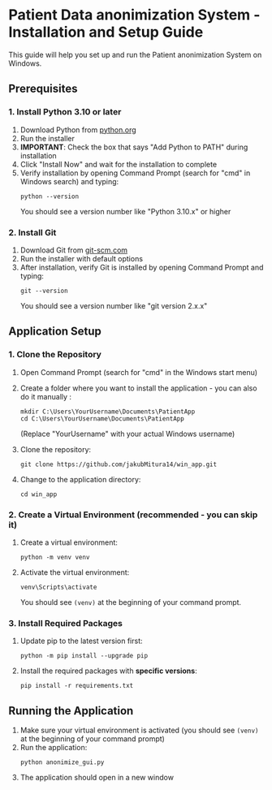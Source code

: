 # Patient Data anonimization System - Installation and Setup Guide

This guide will help you set up and run the Patient anonimization System on Windows.

## Prerequisites

### 1. Install Python 3.10 or later

1. Download Python from [python.org](https://www.python.org/downloads/)
2. Run the installer
3. **IMPORTANT**: Check the box that says "Add Python to PATH" during installation
4. Click "Install Now" and wait for the installation to complete
5. Verify installation by opening Command Prompt (search for "cmd" in Windows search) and typing:
   ```
   python --version
   ```
   You should see a version number like "Python 3.10.x" or higher

### 2. Install Git

1. Download Git from [git-scm.com](https://git-scm.com/download/win)
2. Run the installer with default options
3. After installation, verify Git is installed by opening Command Prompt and typing:
   ```
   git --version
   ```
   You should see a version number like "git version 2.x.x"

## Application Setup

### 1. Clone the Repository

1. Open Command Prompt (search for "cmd" in the Windows start menu)
2. Create a folder where you want to install the application - you can also do it manually :
   ```
   mkdir C:\Users\YourUsername\Documents\PatientApp
   cd C:\Users\YourUsername\Documents\PatientApp
   ```
   (Replace "YourUsername" with your actual Windows username)
   
3. Clone the repository:
   ```
   git clone https://github.com/jakubMitura14/win_app.git
   ```
   
4. Change to the application directory:
   ```
   cd win_app
   ```

### 2. Create a Virtual Environment (recommended - you can skip it)

1. Create a virtual environment:
   ```
   python -m venv venv
   ```
   
2. Activate the virtual environment:
   ```
   venv\Scripts\activate
   ```
   
   You should see `(venv)` at the beginning of your command prompt.

### 3. Install Required Packages

1. Update pip to the latest version first:
   ```
   python -m pip install --upgrade pip
   ```

2. Install the required packages with **specific versions**:
   ```
   pip install -r requirements.txt
   ```

## Running the Application

1. Make sure your virtual environment is activated (you should see `(venv)` at the beginning of your command prompt)
2. Run the application:
   ```
   python anonimize_gui.py
   ```
3. The application should open in a new window
